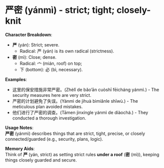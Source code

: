 # **严密 (yánmì) - strict; tight; closely-knit**

**Character Breakdown**:  
- **严** (yán): Strict; severe.
  - Radical: 严 (yán) is its own radical (strictness).  
- **密** (mì): Close; dense.
  - Radical: 宀 (mián, roof) on top;
  - 下 (bottom): 必 (bì, necessary).

**Examples**:  
- 这里的保安措施非常严密。(Zhèlǐ de bǎo’ān cuòshī fēicháng yánmì.) - The security measures here are very strict.  
- 严密的计划避免了失误。(Yánmì de jìhuà bìmiǎnle shīwù.) - The meticulous plan avoided mistakes.  
- 他们进行了严密的调查。(Tāmen jìnxíngle yánmì de diàochá.) - They conducted a thorough investigation.

**Usage Notes**:  
**严密** (yánmì) describes things that are strict, tight, precise, or closely connected/guarded (e.g., security, plans, logic).

**Memory Aids**:  
Think of **严** (yán, strict) as setting strict rules **under a roof** (**密** (mì)), keeping things closely guarded and secure.